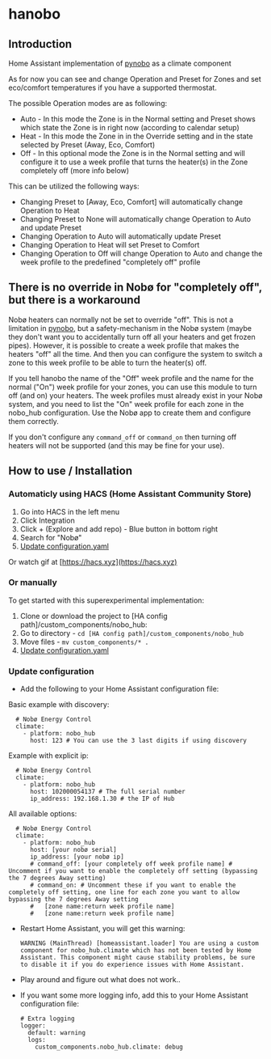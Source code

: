 # hanobo

## Introduction
Home Assistant implementation of [pynobo][pypi] as a climate component

As for now you can see and change Operation and Preset for Zones and set eco/comfort temperatures if you have a supported thermostat.

The possible Operation modes are as following:
* Auto - In this mode the Zone is in the Normal setting and Preset shows which state the Zone is in right now (according to calendar setup)
* Heat - In this mode the Zone in in the Override setting and in the state selected by Preset (Away, Eco, Comfort)
* Off - In this optional mode the Zone is in the Normal setting and will configure it to use a week profile that turns the heater(s) in the Zone completely off (more info below)

This can be utilized the following ways:
* Changing Preset to [Away, Eco, Comfort] will automatically change Operation to Heat
* Changing Preset to None will automatically change Operation to Auto and update Preset
* Changing Operation to Auto will automatically update Preset
* Changing Operation to Heat will set Preset to Comfort
* Changing Operation to Off will change Operation to Auto and change the week profile to the predefined "completely off" profile

## There is no override in Nobø for "completely off", but there is a workaround

Nobø heaters can normally not be set to override "off". This is not a limitation in [pynobo][pypi], but a safety-mechanism in the Nobø system (maybe they don't want you to accidentally turn off all your heaters and get frozen pipes). However, it is possible to create a week profile that makes the heaters "off" all the time. And then you can configure the system to switch a zone to this week profile to be able to turn the heater(s) off.

If you tell hanobo the name of the "Off" week profile and the name for the normal ("On") week profile for your zones, you can use this module to turn off (and on) your heaters. The week profiles must already exist in your Nobø system, and you need to list the "On" week profile for each zone in the nobo_hub configuration. Use the Nobø app to create them and configure them correctly.

If you don't configure any `command_off` or `command_on` then turning off heaters will not be supported (and this may be fine for your use).

## How to use / Installation

### Automaticly using HACS (Home Assistant Community Store)

1. Go into HACS in the left menu
2. Click Integration
3. Click + (Explore and add repo) - Blue button in bottom right
4. Search for "Nobø"
5. [Update configuration.yaml](#update-configuration)

Or watch gif at [https://hacs.xyz](https://hacs.xyz)

### Or manually
To get started with this superexperimental implementation:

1. Clone or download the project to [HA config path]/custom_components/nobo_hub:
2. Go to directory - `cd [HA config path]/custom_components/nobo_hub`
3. Move files - `mv custom_components/* .`
4. [Update configuration.yaml](#update-configuration)

### Update configuration
* Add the following to your Home Assistant configuration file:

Basic example with discovery:

      # Nobø Energy Control
      climate: 
        - platform: nobo_hub
          host: 123 # You can use the 3 last digits if using discovery

Example with explicit ip:

      # Nobø Energy Control
      climate: 
        - platform: nobo_hub
          host: 102000054137 # The full serial number
          ip_address: 192.168.1.30 # the IP of Hub


All available options:

      # Nobø Energy Control
      climate: 
        - platform: nobo_hub
          host: [your nobø serial]
          ip_address: [your nobø ip] 
          # command_off: [your completely off week profile name] # Uncomment if you want to enable the completely off setting (bypassing the 7 degrees Away setting)
          # command_on: # Uncomment these if you want to enable the completely off setting, one line for each zone you want to allow bypassing the 7 degrees Away setting
          #   [zone name:return week profile name] 
          #   [zone name:return week profile name]

* Restart Home Assistant, you will get this warning:

      WARNING (MainThread) [homeassistant.loader] You are using a custom component for nobo_hub.climate which has not been tested by Home Assistant. This component might cause stability problems, be sure to disable it if you do experience issues with Home Assistant.

* Play around and figure out what does not work..

* If you want some more logging info, add this to your Home Assistant configuration file:

      # Extra logging
      logger:
        default: warning
        logs:
          custom_components.nobo_hub.climate: debug

[pypi]: https://pypi.org/project/pynobo/
